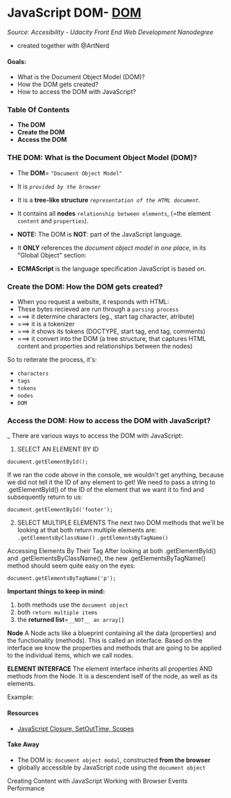 # JavaScript DOM- [DOM](#2.19-DOM)
_Source: Accesibility - Udacity Front End Web Development Nanodegree_
- created together with @ArtNerd 

#### Goals:
- What is the Document Object Model (DOM)?
- How the DOM gets created? 
- How to access the DOM with JavaScript?

### Table Of Contents
- __The DOM__ 
- __Create the DOM__ 
- __Access the DOM__ 

### THE DOM: What is the Document Object Model (DOM)?
- The __DOM__= `"Document Object Model"` 
- It is _`provided by the browser`_
- It is a __tree-like structure__ _`representation of the HTML document`_. 
- It contains all __nodes__ `relationship between elements`,  (=the element `content` and `properties`).

- __NOTE:__ The DOM is __NOT__: part of the JavaScript language.
- It __ONLY__ references the _document object model in one place_, in its "Global Object" section:
- __ECMAScript__ is the language specification JavaScript is based on. 

### Create the DOM: How the DOM gets created? 
- When you request a website, it responds with HTML: 
- These bytes recieved are run through a `parsing process` 
- ===> it determine characters (eg., start tag character, atribute) 
- ===> it is a tokenizer 
- ===> it shows its tokens (DOCTYPE, start tag, end tag, comments) 
- ===> it convert into the DOM (a tree structure, that captures HTML content and properties and relationships between the nodes)

So to reiterate the process, it's:
- `characters`
- `tags`
- `tokens`
- `nodes`
- `DOM`

### Access the DOM: How to access the DOM with JavaScript?
_ There are various ways to access the DOM with JavaScript:

1) SELECT AN ELEMENT BY ID
```
document.getElementById();
```
If we ran the code above in the console, we wouldn't get anything, because we did not tell it the ID of any element to get! We need to pass a string to .getElementById() of the ID of the element that we want it to find and subsequently return to us:
``` 
document.getElementById('footer');
```

2) SELECT MULTIPLE ELEMENTS 
The next two DOM methods that we'll be looking at that both return multiple elements are:
`.getElementsByClassName()`
`.getElementsByTagName()`

Accessing Elements By Their Tag
After looking at both .getElementById() and .getElementsByClassName(), the new .getElementsByTagName() method should seem quite easy on the eyes:

```
document.getElementsByTagName('p');
```
__Important things to keep in mind:__
1) both methods use the `document object`
2) both `return multiple items`
3) the __returned list__=`__NOT__ an array[]`

__Node__
A Node acts like a blueprint containing all the data (properties) and the functionality (methods). This is called an interface. Based on the interface we know the properties and methods that are going to be applied to the individual items, which we call nodes.

__ELEMENT INTERFACE__
The element interface inherits all properties AND methods from the Node. It is a descendent iself of the node, as well as its elements.

Example:


#### Resources
- [JavaScript Closure, SetOutTime, Scopes](https://medium.com/coderbyte/a-tricky-javascript-interview-question-asked-by-google-and-amazon-48d212890703)

#### Take Away
- The DOM is: `document object modal`, constructed __from the browser__ 
- globally accessible by JavaScript code using the `document object`

Creating Content with JavaScript
Working with Browser Events
Performance


